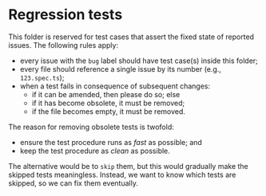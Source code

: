 # Regression tests

This folder is reserved for test cases that assert the fixed state of reported issues. The following rules apply:

- every issue with the `bug` label should have test case(s) inside this folder;
- every file should reference a single issue by its number (e.g., `123.spec.ts`);
- when a test fails in consequence of subsequent changes:
  - if it can be amended, then please do so; else
  - if it has become obsolete, it must be removed;
  - if the file becomes empty, it must be removed.

The reason for removing obsolete tests is twofold:

- ensure the test procedure runs as _fast_ as possible; and
- keep the test procedure as _clean_ as possible.

The alternative would be to `skip` them, but this would gradually make the skipped tests meaningless. Instead, we want to know which tests are skipped, so we can fix them eventually.
